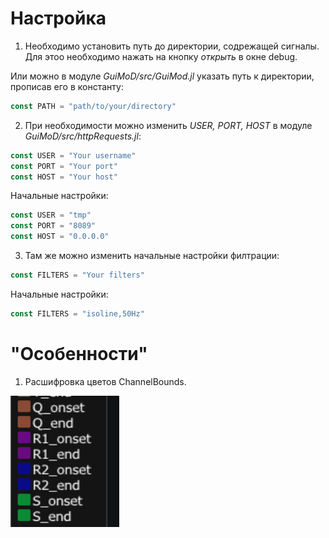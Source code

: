 # Настройка

1. Необходимо установить путь до директории, содрежащей сигналы.
Для этоо необходимо нажать на кнопку *открыть* в окне debug.

Или можно в модуле *GuiMoD/src/GuiMod.jl* указать путь к директории, прописав его в константу:
``` julia
const PATH = "path/to/your/directory"
```

2. При необходимости можно изменить *USER, PORT, HOST* в модуле *GuiMoD/src/httpRequests.jl*:
``` julia
const USER = "Your username"
const PORT = "Your port"
const HOST = "Your host"
```
Начальные настройки:
``` julia
const USER = "tmp"
const PORT = "8089"
const HOST = "0.0.0.0"
```
3. Там же можно изменить начальные настройки филтрации:
``` julia
const FILTERS = "Your filters"
```
Начальные настройки:
``` julia
const FILTERS = "isoline,50Hz"
```

# "Особенности"

1. Расшифровка цветов ChannelBounds.

![Alt text](screenshots/ColorCoding.png)
